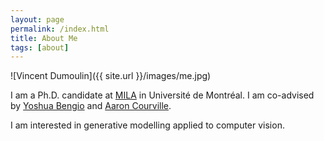 ```yaml
---
layout: page
permalink: /index.html
title: About Me
tags: [about]
---
```


![Vincent Dumoulin]({{ site.url }}/images/me.jpg)

I am a Ph.D. candidate at [MILA](https://mila.umontreal.ca/) in Université de
Montréal. I am co-advised by
[Yoshua Bengio](https://mila.umontreal.ca/en/person/bengio-yoshua/) and
[Aaron Courville](https://mila.umontreal.ca/en/person/aaron-courville/).

I am interested in generative modelling applied to computer vision.
